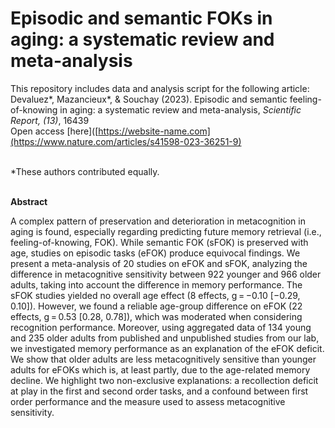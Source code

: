 # Episodic and semantic FOKs in aging: a systematic review and meta-analysis

This repository includes data and analysis script for the following article: 
<br>
Devaluez*, Mazancieux*, & Souchay (2023). Episodic and semantic feeling-of-knowing in aging: a systematic review and meta-analysis, *Scientific Report, (13)*, 16439
<br>
Open access [here]([https://website-name.com](https://www.nature.com/articles/s41598-023-36251-9)

<br>
*These authors contributed equally.
<br>
<br>

**Abstract**

A complex pattern of preservation and deterioration in metacognition in aging is found, especially regarding predicting future memory retrieval (i.e., feeling-of-knowing, FOK). While semantic FOK (sFOK) is preserved with age, studies on episodic tasks (eFOK) produce equivocal findings. We present a meta-analysis of 20 studies on eFOK and sFOK, analyzing the difference in metacognitive sensitivity between 922 younger and 966 older adults, taking into account the difference in memory performance. The sFOK studies yielded no overall age effect (8 effects, g = −0.10 [−0.29, 0.10]). However, we found a reliable age-group difference on eFOK (22 effects, g = 0.53 [0.28, 0.78]), which was moderated when considering recognition performance. Moreover, using aggregated data of 134 young and 235 older adults from published and unpublished studies from our lab, we investigated memory performance as an explanation of the eFOK deficit. We show that older adults are less metacognitively sensitive than younger adults for eFOKs which is, at least partly, due to the age-related memory decline. We highlight two non-exclusive explanations: a recollection deficit at play in the first and second order tasks, and a confound between first order performance and the measure used to assess metacognitive sensitivity.


